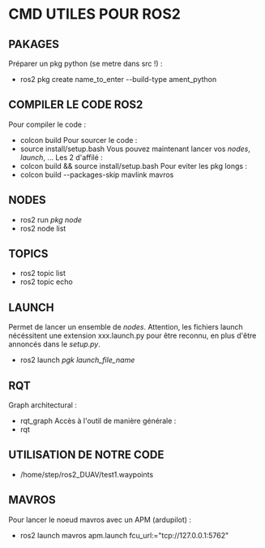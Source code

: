 # CMD UTILES POUR ROS2

## PAKAGES
Préparer un pkg python (se metre dans src !) :
 - ros2 pkg create name_to_enter --build-type ament_python

## COMPILER LE CODE ROS2
Pour compiler le code :
 - colcon build
Pour sourcer le code :
 - source install/setup.bash
Vous pouvez maintenant lancer vos _nodes_, _launch_, ...
Les 2 d'affilé :
 - colcon build && source install/setup.bash
Pour eviter les pkg longs :
 - colcon build --packages-skip mavlink mavros

## NODES
 - ros2 run _pkg node_
 - ros2 node list

## TOPICS
 - ros2 topic list
 - ros2 topic echo

## LAUNCH
Permet de lancer un ensemble de _nodes_. Attention, les fichiers launch nécéssitent une extension xxx.launch.py pour être reconnu, en plus d'être annoncés dans le _setup.py_.
 - ros2 launch _pgk launch\_file\_name_

## RQT
Graph architectural :
 - rqt_graph
Accès à l'outil de manière générale :
 - rqt

## UTILISATION DE NOTRE CODE
 - /home/step/ros2_DUAV/test1.waypoints

## MAVROS
Pour lancer le noeud mavros avec un APM (ardupilot) :
 - ros2 launch mavros apm.launch fcu_url:="tcp://127.0.0.1:5762"